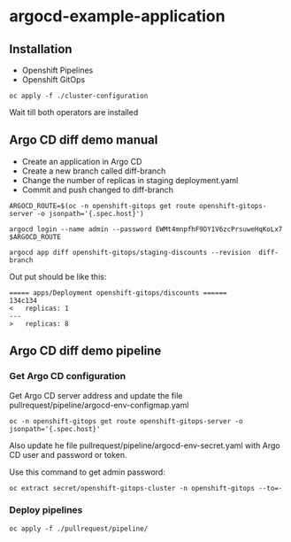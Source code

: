 # argocd-example-application

## Installation
- Openshift Pipelines
- Openshift GitOps

```
oc apply -f ./cluster-configuration
```
Wait till both operators are installed

## Argo CD diff demo manual

- Create an application in Argo CD
- Create a new branch called diff-branch
- Change the number of replicas in staging deployment.yaml
- Commit and push changed to diff-branch

```
ARGOCD_ROUTE=$(oc -n openshift-gitops get route openshift-gitops-server -o jsonpath='{.spec.host}')

argocd login --name admin --password EWMt4mnpfhF9DY1V6zcPrsuweHqKoLx7 $ARGOCD_ROUTE

argocd app diff openshift-gitops/staging-discounts --revision  diff-branch
```

Out put should be like this:

```
===== apps/Deployment openshift-gitops/discounts ======
134c134
<   replicas: 1
---
>   replicas: 8
```

## Argo CD diff demo pipeline

### Get Argo CD configuration
Get Argo CD server address and update the file pullrequest/pipeline/argocd-env-configmap.yaml

```
oc -n openshift-gitops get route openshift-gitops-server -o jsonpath='{.spec.host}'
```

Also update he file pullrequest/pipeline/argocd-env-secret.yaml with Argo CD user and password or token.

Use this command to get admin password:
```
oc extract secret/openshift-gitops-cluster -n openshift-gitops --to=-
```

### Deploy pipelines

```
oc apply -f ./pullrequest/pipeline/
```